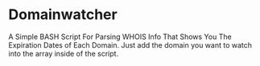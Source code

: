 # Domainwatcher

A Simple BASH Script For Parsing WHOIS Info That Shows You The 
Expiration Dates of Each Domain. Just add the domain you want to watch into the array inside of the script.
